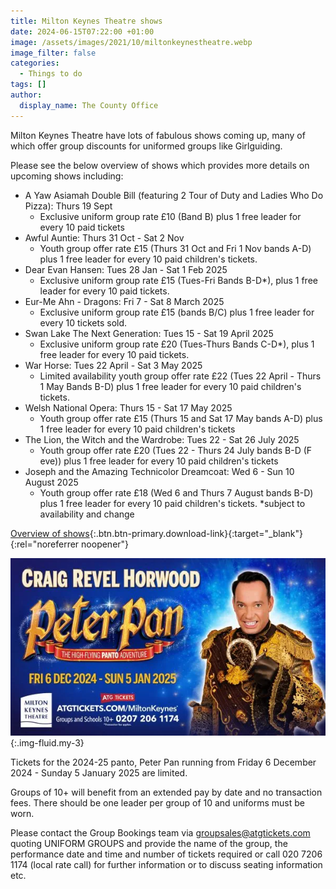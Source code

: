 ```yaml
---
title: Milton Keynes Theatre shows
date: 2024-06-15T07:22:00 +01:00
image: /assets/images/2021/10/miltonkeynestheatre.webp
image_filter: false
categories:
  - Things to do
tags: []
author:
  display_name: The County Office
---
```

Milton Keynes Theatre have lots of fabulous shows coming up, many of which offer group discounts for uniformed groups like Girlguiding.

Please see the below overview of shows which provides more details on upcoming shows including:

- A Yaw Asiamah Double Bill (featuring 2 Tour of Duty and Ladies Who Do Pizza): Thurs 19 Sept
  - Exclusive uniform group rate £10 (Band B) plus 1 free leader for every 10 paid tickets
- Awful Auntie: Thurs 31 Oct - Sat 2 Nov
  - Youth group offer rate £15 (Thurs 31 Oct and Fri 1 Nov bands A-D) plus 1 free leader for every 10 paid children's tickets.
- Dear Evan Hansen: Tues 28 Jan - Sat 1 Feb 2025
  - Exclusive uniform group rate £15 (Tues-Fri Bands B-D*), plus 1 free leader for every 10 paid tickets.
- Eur-Me Ahn - Dragons: Fri 7 - Sat 8 March 2025
  - Exclusive uniform group rate £15 (bands B/C) plus 1 free leader for every 10 tickets sold.
- Swan Lake The Next Generation: Tues 15 - Sat 19 April 2025
  - Exclusive uniform group rate £20 (Tues-Thurs Bands C-D*), plus 1 free leader for every 10 paid tickets.
- War Horse: Tues 22 April - Sat 3 May 2025
  - Limited availability youth group offer rate £22 (Tues 22 April - Thurs 1 May Bands B-D) plus 1 free leader for every 10 paid children's tickets.
- Welsh National Opera: Thurs 15 - Sat 17 May 2025
  - Youth group offer rate £15 (Thurs 15 and Sat 17 May bands A-D) plus 1 free leader for every 10 paid children's tickets
- The Lion, the Witch and the Wardrobe: Tues 22 - Sat 26 July 2025
  - Youth group offer rate £20 (Tues 22 - Thurs 24 July bands B-D (F eve)) plus 1 free leader for every 10 paid children's tickets
- Joseph and the Amazing Technicolor Dreamcoat: Wed 6 - Sun 10 August 2025
  - Youth group offer rate £18 (Wed 6 and Thurs 7 August bands B-D) plus 1 free leader for every 10 paid children's tickets.
*subject to availability and change

[Overview of shows](/assets/docs/2024/mk-theatre-flyer-2024-03.pdf){:.btn.btn-primary.download-link}{:target="_blank"}{:rel="noreferrer noopener"}

![2024-25 Panto: Peter Pan](/assets/images/2024/01/mktheatre-panto.webp){:.img-fluid.my-3}

Tickets for the 2024-25 panto, Peter Pan running from Friday 6 December 2024 - Sunday 5 January 2025 are limited.

Groups of 10+ will benefit from an extended pay by date and no transaction fees. There should be one leader per group of 10 and uniforms must be worn.

Please contact the Group Bookings team via <groupsales@atgtickets.com> quoting UNIFORM GROUPS and provide the name of the group, the performance date and time and number of tickets required or call 020 7206 1174 (local rate call) for further information or to discuss seating information etc.
